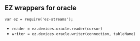 ## EZ wrappers for oracle

`var ez = require('ez-streams');`

* `reader = ez.devices.oracle.reader(cursor)`  
* `writer = ez.devices.oracle.writer(connection, tableName)`  
